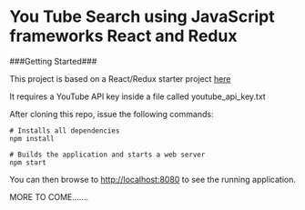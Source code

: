 # You Tube Search using JavaScript frameworks React and Redux


###Getting Started###

This project is based on a React/Redux starter project [here](https://github.com/StephenGrider/ReduxSimpleStarter)

It requires a YouTube API key inside a file called youtube_api_key.txt

After cloning this repo, issue the following commands:
```
# Installs all dependencies
npm install

# Builds the application and starts a web server
npm start

```
You can then browse to [http://localhost:8080](http://localhost:8080) to see the running application.

MORE TO COME.......

